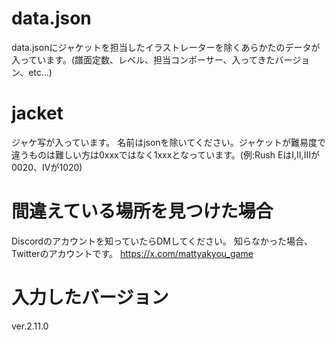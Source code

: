 # data.json
data.jsonにジャケットを担当したイラストレーターを除くあらかたのデータが入っています。(譜面定数、レベル、担当コンポーサー、入ってきたバージョン、etc...)
# jacket
ジャケ写が入っています。
名前はjsonを除いてください。ジャケットが難易度で違うものは難しい方は0xxxではなく1xxxとなっています。(例:Rush EはⅠ,Ⅱ,Ⅲが0020、Ⅳが1020)
# 間違えている場所を見つけた場合
Discordのアカウントを知っていたらDMしてください。
知らなかった場合、Twitterのアカウントです。
https://x.com/mattyakyou_game
# 入力したバージョン
ver.2.11.0